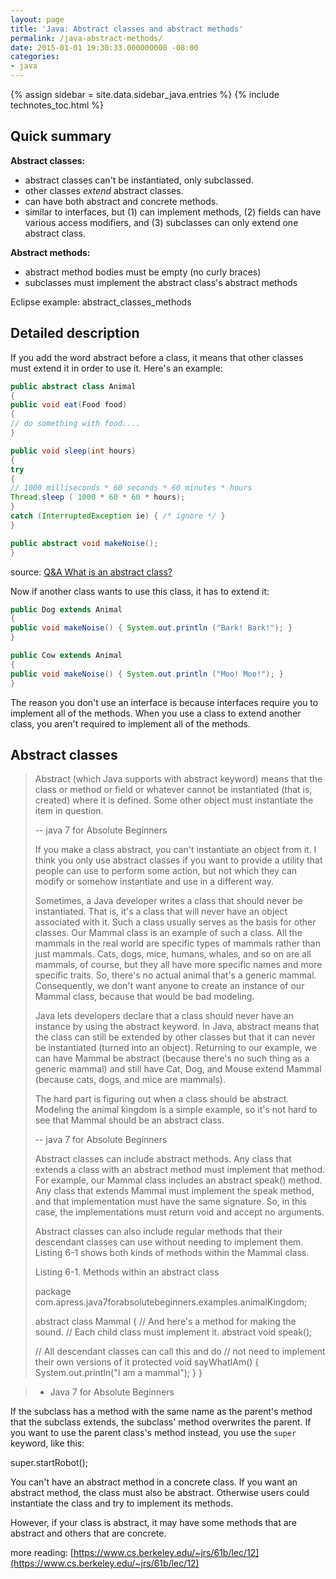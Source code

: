 ```yaml
---
layout: page
title: 'Java: Abstract classes and abstract methods'
permalink: /java-abstract-methods/
date: 2015-01-01 19:30:33.000000000 -08:00
categories:
- java
---
```

{% assign sidebar = site.data.sidebar_java.entries %}
{% include technotes_toc.html %}
## Quick summary

**Abstract classes:**
* abstract classes can't be instantiated, only subclassed.
* other classes _extend_ abstract classes.
* can have both abstract and concrete methods.
* similar to interfaces, but (1) can implement methods, (2) fields can have various access modifiers, and (3) subclasses can only extend one abstract class.

**Abstract methods:**
* abstract method bodies must be empty (no curly braces)
* subclasses must implement the abstract class's abstract methods

Eclipse example: abstract_classes_methods

## Detailed description

If you add the word abstract before a class, it means that other classes must extend it in order to use it. Here's an example:

```java
public abstract class Animal
{
public void eat(Food food)
{
// do something with food....
}

public void sleep(int hours)
{
try
{
// 1000 milliseconds * 60 seconds * 60 minutes * hours
Thread.sleep ( 1000 * 60 * 60 * hours);
}
catch (InterruptedException ie) { /* ignore */ }
}

public abstract void makeNoise();
}
```

source: [Q&A What is an abstract class?](http://www.javacoffeebreak.com/faq/faq0084.html)

Now if another class wants to use this class, it has to extend it:

```java
public Dog extends Animal
{
public void makeNoise() { System.out.println ("Bark! Bark!"); }
}

public Cow extends Animal
{
public void makeNoise() { System.out.println ("Moo! Moo!"); }
}
```

The reason you don't use an interface is because interfaces require you to implement all of the methods. When you use a class to extend another class, you aren't required to implement all of the methods.

## Abstract classes

> Abstract (which Java supports with abstract keyword) means that the class or method or field or whatever cannot be instantiated (that is, created) where it is defined. Some other object must instantiate the item in question.
>
> -- java 7 for Absolute Beginners
>
> If you make a class abstract, you can't instantiate an object from it. I think you only use abstract classes if you want to provide a utility that people can use to perform some action, but not which they can modify or somehow instantiate and use in a different way.
>
> Sometimes, a Java developer writes a class that should never be instantiated. That is, it's a class that will never have an object associated with it. Such a class usually serves as the basis for other classes. Our Mammal class is an example of such a class. All the mammals in the real world are specific types of mammals rather than just mammals. Cats, dogs, mice, humans, whales, and so on are all mammals, of course, but they all have more specific names and more specific traits. So, there's no actual animal that's a generic mammal. Consequently, we don't want anyone to create an instance of our Mammal class, because that would be bad modeling.
>
> Java lets developers declare that a class should never have an instance by using the abstract keyword. In Java, abstract means that the class can still be extended by other classes but that it can never be instantiated (turned into an object). Returning to our example, we can have Mammal be abstract (because there's no such thing as a generic mammal) and still have Cat, Dog, and Mouse extend Mammal (because cats, dogs, and mice are mammals).
>
> The hard part is figuring out when a class should be abstract. Modeling the animal kingdom is a simple example, so it's not hard to see that Mammal should be an abstract class.
>
> -- java 7 for Absolute Beginners
>
> Abstract classes can include abstract methods. Any class that extends a class with an abstract method must implement that method. For example, our Mammal class includes an abstract speak() method. Any class that extends Mammal must implement the speak method, and that implementation must have the same signature. So, in this case, the implementations must return void and accept no arguments.
>
> Abstract classes can also include regular methods that their descendant classes can use without needing to implement them. Listing 6-1 shows both kinds of methods within the Mammal class.
>
> Listing 6-1\. Methods within an abstract class
>
> package com.apress.java7forabsolutebeginners.examples.animalKingdom;
>
> abstract class Mammal {
>  // And here's a method for making the sound.
>  // Each child class must implement it.
>  abstract void speak();
>
> // All descendant classes can call this and do
>  // not need to implement their own versions of it
>  protected void sayWhatIAm() {
>  System.out.println("I am a mammal");
>  }
>  }

>
> - Java 7 for Absolute Beginners

If the subclass has a method with the same name as the parent's method that the subclass extends, the subclass' method overwrites the parent. If you want to use the parent class's method instead, you use the `super` keyword, like this:

super.startRobot();

You can't have an abstract method in a concrete class. If you want an abstract method, the class must also be abstract. Otherwise users could instantiate the class and try to implement its methods.

However, if your class is abstract, it may have some methods that are abstract and others that are concrete.

more reading: [https://www.cs.berkeley.edu/~jrs/61b/lec/12](https://www.cs.berkeley.edu/~jrs/61b/lec/12)